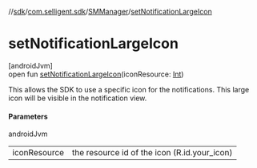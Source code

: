 //[sdk](../../../index.md)/[com.selligent.sdk](../index.md)/[SMManager](index.md)/[setNotificationLargeIcon](set-notification-large-icon.md)

# setNotificationLargeIcon

[androidJvm]\
open fun [setNotificationLargeIcon](set-notification-large-icon.md)(iconResource: [Int](https://kotlinlang.org/api/latest/jvm/stdlib/kotlin/-int/index.html))

This allows the SDK to use a specific icon for the notifications. This large icon will be visible in the notification view.

#### Parameters

androidJvm

| | |
|---|---|
| iconResource | the resource id of the icon (R.id.your_icon) |
